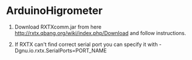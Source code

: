 # ArduinoHigrometer

1. Download RXTXcomm.jar from here http://rxtx.qbang.org/wiki/index.php/Download and follow instructions.

2. If RXTX can't find correct serial port you can specify it with -Dgnu.io.rxtx.SerialPorts=PORT_NAME
